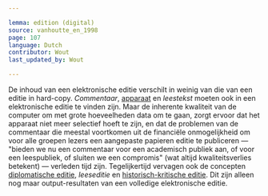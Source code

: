 ```yaml
---

lemma: edition (digital)
source: vanhoutte_en_1998
page: 107
language: Dutch
contributor: Wout
last_updated_by: Wout

---
```


De inhoud van een elektronische editie verschilt in weinig van die van een editie in hard-copy. _Commentaar_, [apparaat](apparatusCritical.html) en _leestekst_ moeten ook in een elektronische editie te vinden zijn. Maar de inherente kwaliteit van de computer om met grote hoeveelheden data om te gaan, zorgt ervoor dat het apparaat niet meer selectief hoeft te zijn, en dat de problemen van de commentaar die meestal voortkomen uit de financiële onmogelijkheid om voor alle groepen lezers een aangepaste papieren editie te publiceren — "bieden we nu een commentaar voor een academisch publiek aan, of voor een leespubliek, of sluiten we een compromis" (wat altijd kwaliteitsverlies betekent) — verleden tijd zijn. Tegelijkertijd vervagen ook de concepten [diplomatische editie](editionDiplomatic.html), _leeseditie_ en [historisch-kritische editie](editionHistoricalCritical). Dit zijn alleen nog maar output-resultaten van een volledige elektronische editie.
